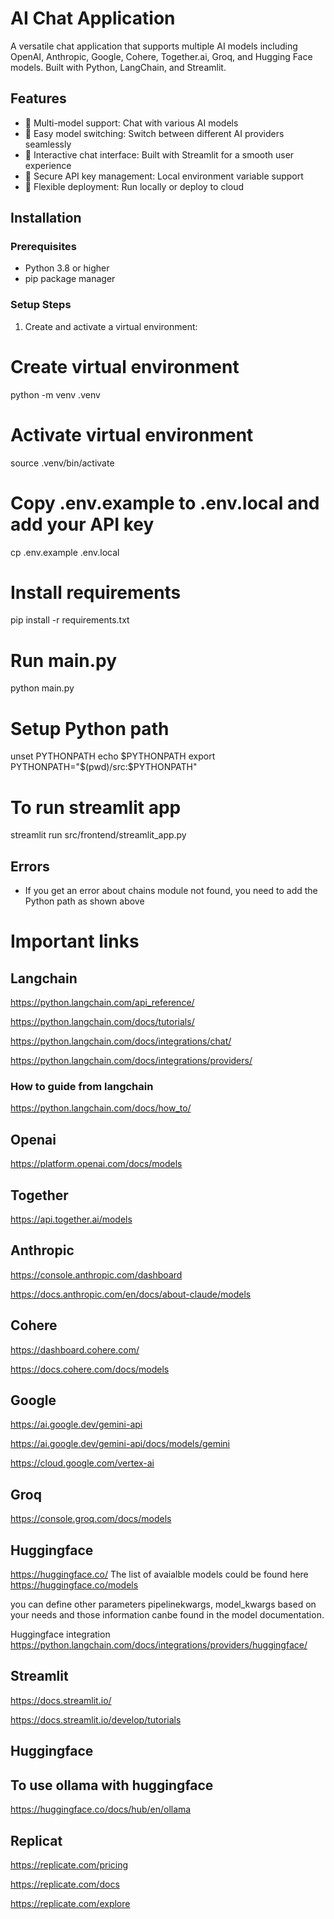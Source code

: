# AI Chat Application

A versatile chat application that supports multiple AI models including OpenAI, Anthropic, Google, Cohere, Together.ai, Groq, and Hugging Face models. Built with Python, LangChain, and Streamlit.

## Features

- 🤖 Multi-model support: Chat with various AI models
- 🔄 Easy model switching: Switch between different AI providers seamlessly
- 💬 Interactive chat interface: Built with Streamlit for a smooth user experience
- 🔑 Secure API key management: Local environment variable support
- 🎯 Flexible deployment: Run locally or deploy to cloud

## Installation

### Prerequisites
- Python 3.8 or higher
- pip package manager

### Setup Steps

1. Create and activate a virtual environment:

# Create virtual environment
python -m venv .venv

# Activate virtual environment
source .venv/bin/activate

# Copy .env.example to .env.local and add your API key
cp .env.example .env.local

# Install requirements
pip install -r requirements.txt

# Run main.py
python main.py

# Setup Python path
unset PYTHONPATH
echo $PYTHONPATH
export PYTHONPATH="$(pwd)/src:$PYTHONPATH"

# To run streamlit app
streamlit run src/frontend/streamlit_app.py

## Errors
- If you get an error about chains module not found, you need to add the Python path as shown above

# Important links
## Langchain

https://python.langchain.com/api_reference/

https://python.langchain.com/docs/tutorials/

https://python.langchain.com/docs/integrations/chat/

https://python.langchain.com/docs/integrations/providers/

### How to guide from langchain

https://python.langchain.com/docs/how_to/

## Openai

https://platform.openai.com/docs/models

## Together

https://api.together.ai/models

## Anthropic

https://console.anthropic.com/dashboard

https://docs.anthropic.com/en/docs/about-claude/models

## Cohere

https://dashboard.cohere.com/

https://docs.cohere.com/docs/models

## Google

https://ai.google.dev/gemini-api

https://ai.google.dev/gemini-api/docs/models/gemini

https://cloud.google.com/vertex-ai

## Groq

https://console.groq.com/docs/models

## Huggingface

https://huggingface.co/
The list of avaialble models could be found here https://huggingface.co/models

you can define other parameters pipelinekwargs, model_kwargs based on your needs and those information canbe found in the model documentation.

Huggingface integration https://python.langchain.com/docs/integrations/providers/huggingface/

## Streamlit

https://docs.streamlit.io/

https://docs.streamlit.io/develop/tutorials

## Huggingface

## To use ollama with huggingface

https://huggingface.co/docs/hub/en/ollama

## Replicat

https://replicate.com/pricing

https://replicate.com/docs

https://replicate.com/explore